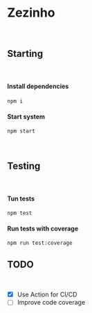 # Zezinho

&nbsp;
## Starting
&nbsp;

#### Install dependencies
```
npm i
```
#### Start system
```
npm start
```

&nbsp;
## Testing
&nbsp;

#### Tun tests
```
npm test
```
#### Run tests with coverage
```
npm run test:coverage
```

## TODO
&nbsp;

- [x] Use Action for CI/CD
- [ ] Improve code coverage